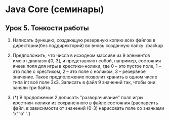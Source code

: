 # Java Core (семинары)
## Урок 5. Тонкости работы
1. Написать функцию, создающую резервную копию всех файлов в директории(без поддиректорий) во вновь созданную папку ./backup

2. Предположить, что числа в исходном массиве из 9 элементов имеют диапазон[0, 3], и представляют собой, например, состояния ячеек поля для игры в крестики-нолики, где 0 – это пустое поле, 1 – это поле с крестиком, 2 – это поле с ноликом, 3 – резервное значение. Такое предположение позволит хранить в одном числе типа int всё поле 3х3. Записать в файл 9 значений так, чтобы они заняли три байта.

3. (*) В продолжение 2 дописать "разворачивание" поля игры крестики-нолики из сохраненного в файле состояния (распарсить файл, в зависимости от значений (0-3) нарисовать поле со значками 'х' 'о' '.')

